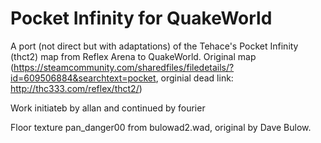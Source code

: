 # Pocket Infinity for QuakeWorld

A port (not direct but with adaptations) of the Tehace's Pocket Infinity (thct2) map from Reflex Arena to QuakeWorld.
Original map (https://steamcommunity.com/sharedfiles/filedetails/?id=609506884&searchtext=pocket, orginial dead link: http://thc333.com/reflex/thct2/)

Work initiateb by allan and continued by fourier

Floor texture pan_danger00 from bulowad2.wad, original by Dave Bulow.
